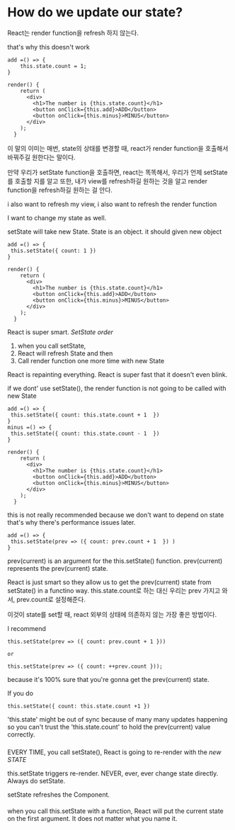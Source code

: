 # How do we update our state?


React는 render function을 refresh 하지 않는다.

that's why this doesn't work

```
add =() => {
    this.state.count = 1;
}

render() {
    return (
      <div>
        <h1>The number is {this.state.count}</h1>
        <button onClick={this.add}>ADD</button>
        <button onClick={this.minus}>MINUS</button>
      </div>
    );
  }
```

이 말의 이미는 매번, state의 상태를 변경할 때,
react가 render function을 호출해서
바꿔주길 원한다는 말이다.

만약 우리가 setState function을 호출하면, react는 똑똑해서, 우리가 언제
setState를 호출할 지를 알고 또한, 내가 view를 refresh하길 원하는 것을 알고
render function을 refresh하길 원하는 걸 안다.

i also want to refresh my view, i also want to refresh the render function

I want to change my state as well.


setState will take new State.
State is an object. it should given new object

```
add =() => {
 this.setState({ count: 1 })
}

render() {
    return (
      <div>
        <h1>The number is {this.state.count}</h1>
        <button onClick={this.add}>ADD</button>
        <button onClick={this.minus}>MINUS</button>
      </div>
    );
  }
```

React is super smart.
*SetState order*
1. when you call setState, 
2. React will refresh State and then
3. Call render function one more time with new State

React is repainting everything. React is super fast that it doesn't even blink.

if we dont' use setState(), 
the render function is not going to be called with new State


```
add =() => {
 this.setState({ count: this.state.count + 1  })
}
minus =() => {
 this.setState({ count: this.state.count - 1  })
}

render() {
    return (
      <div>
        <h1>The number is {this.state.count}</h1>
        <button onClick={this.add}>ADD</button>
        <button onClick={this.minus}>MINUS</button>
      </div>
    );
  }
```
this is not really recommended because we don't want to depend on state
that's why there's performance issues later.


```
add =() => {
 this.setState(prev => ({ count: prev.count + 1  }) )
}
```
prev(current) is an argument for the this.setState() function. 
prev(current) represents the prev(current) state.

React is just smart 
so they allow us to get the prev(current) state from setState()
in a functino way.
this.state.count로 하는 대신 우리는 prev 가지고 와서, prev.count로 설정해준다.

이것이 state를 set할 때, react 외부의 상태에 의존하지 않는 가장 좋은 방법이다.

I recommend 
```
this.setState(prev => ({ count: prev.count + 1 }))

or 

this.setState(prev => ({ count: ++prev.count }));

```   
because it's 100% sure that you're gonna get the prev(current) state.

If you do
 ```
 this.setState({ count: this.state.count +1 })
 ```    

'this.state' might be out of sync because of many many updates happening so you can't trust the 'this.state.count' to hold the prev(current) value correctly.


##### 
EVERY TIME, you call setState(), React is going to re-render with the *new STATE*

this.setState triggers re-render.
NEVER, ever, ever change state directly.
Always do setState.

setState refreshes the Component.

####
when you call this.setState with a function,
React will put the current state on the first argument. 
It does not matter what you name it.